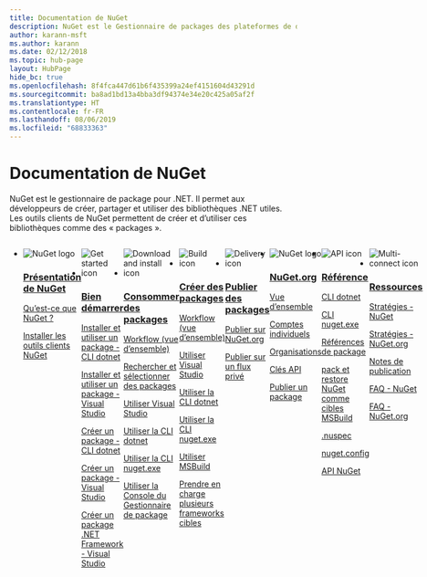 ```yaml
---
title: Documentation de NuGet
description: NuGet est le Gestionnaire de packages des plateformes de développement Microsoft, y compris .NET. Les outils clients de NuGet permettent de créer et d’utiliser des packages.
author: karann-msft
ms.author: karann
ms.date: 02/12/2018
ms.topic: hub-page
layout: HubPage
hide_bc: true
ms.openlocfilehash: 8f4fca447d61b6f435399a24ef4151604d43291d
ms.sourcegitcommit: ba8ad1bd13a4bba3df94374e34e20c425a05af2f
ms.translationtype: HT
ms.contentlocale: fr-FR
ms.lasthandoff: 08/06/2019
ms.locfileid: "68833363"
---
```

<div id="main" class="v2">
    <div class="container">
        <h1>Documentation de NuGet</h1>
        <p>NuGet est le gestionnaire de package pour .NET. Il permet aux développeurs de créer, partager et utiliser des bibliothèques .NET utiles. Les outils clients de NuGet permettent de créer et d’utiliser ces bibliothèques comme des « packages ».</p> 

<ul id="index1" class="cardsF panelContent singlePanelContent cols cols4" style="float: left; display: flex!important;">
    <li>
        <div class="cardSize">
            <div class="cardPadding">
                <div class="card">
                    <div class="cardImageOuter">
                        <div class="cardImage">
                            <img src="https://docs.microsoft.com/media/logos/logo_nuget.svg" alt="NuGet logo" />
                        </div>
                    </div>
                    <div class="cardText">
                        <h3><a href="what-is-nuget.md">Présentation de NuGet</a></h3>
                        <p>
                            <a href="what-is-nuget.md">Qu’est-ce que NuGet ?</a>
                        </p>
                        <p>
                            <a href="install-nuget-client-tools.md">Installer les outils clients NuGet</a>
                        </p>
                    </div>
                </div>
            </div>
        </div>
    </li>
    <li>
        <div class="cardSize">
            <div class="cardPadding">
                <div class="card">
                    <div class="cardImageOuter">
                        <div class="cardImage">
                            <img src="https://docs.microsoft.com/media/common/i_get-started.svg" alt="Get started icon" />
                        </div>
                    </div>
                    <div class="cardText">
                        <h3><a href="install-nuget-client-tools.md">Bien démarrer</a></h3>
                        <p>
                            <a href="quickstart/install-and-use-a-package-using-the-dotnet-cli.md">Installer et utiliser un package - CLI dotnet</a>
                        </p>
                        <p>
                            <a href="quickstart/install-and-use-a-package-in-visual-studio.md">Installer et utiliser un package - Visual Studio</a>
                        </p>
                        <p>
                            <a href="quickstart/create-and-publish-a-package-using-the-dotnet-cli.md">Créer un package - CLI dotnet</a>
                        </p>
                        <p>
                            <a href="quickstart/create-and-publish-a-package-using-visual-studio.md">Créer un package - Visual Studio</a>
                        </p>
                        <p>
                            <a href="quickstart/create-and-publish-a-package-using-visual-studio-net-framework.md">Créer un package .NET Framework - Visual Studio</a>
                        </p>
                    </div>
                </div>
            </div>
        </div>
    </li>
    <li>
        <div class="cardSize">
            <div class="cardPadding">
                <div class="card">
                    <div class="cardImageOuter">
                        <div class="cardImage">
                            <img src="https://docs.microsoft.com//media/common/i_download-install.svg" alt="Download and install icon" />
                        </div>
                    </div>
                    <div class="cardText">
                        <h3><a href="consume-packages/overview-and-workflow.md">Consommer des packages</a></h3>
                        <p>
                            <a href="consume-packages/overview-and-workflow.md">Workflow (vue d’ensemble)</a>
                        </p>
                        <p>
                            <a href="consume-packages/finding-and-choosing-packages.md">Rechercher et sélectionner des packages</a>
                        </p>
                        <p>
                            <a href="consume-packages/install-use-packages-visual-studio.md">Utiliser Visual Studio</a>
                        </p>
                        <p>
                            <a href="consume-packages/install-use-packages-dotnet-cli.md">Utiliser la CLI dotnet</a>
                        </p>
                        <p>
                            <a href="consume-packages/install-use-packages-nuget-cli.md">Utiliser la CLI nuget.exe</a>
                        </p>
                        <p>
                            <a href="consume-packages/install-use-packages-powershell.md">Utiliser la Console du Gestionnaire de package</a>
                        </p>
                    </div>
                </div>
            </div>
        </div>
    </li>
    <li>
        <div class="cardSize">
            <div class="cardPadding">
                <div class="card">
                    <div class="cardImageOuter">
                        <div class="cardImage">
                            <img src="https://docs.microsoft.com/media/common/i_build.svg" alt="Build icon" />
                        </div>
                    </div>
                    <div class="cardText">
                        <h3><a href="create-packages/overview-and-workflow.md">Créer des packages</a></h3>
                        <p>
                            <a href="create-packages/overview-and-workflow.md">Workflow (vue d’ensemble)</a>
                        </p>
                        <p>
                            <a href="quickstart/create-and-publish-a-package-using-visual-studio.md">Utiliser Visual Studio</a>
                        </p>
                        <p>
                            <a href="create-packages/creating-a-package-dotnet-cli.md">Utiliser la CLI dotnet</a>
                        </p>
                        <p>
                            <a href="create-packages/creating-a-package.md">Utiliser la CLI nuget.exe</a>
                        </p>
                        <p>
                            <a href="create-packages/creating-a-package.md">Utiliser MSBuild</a>
                        </p>
                        <p>
                            <a href="create-packages/multiple-target-frameworks-project-file.md">Prendre en charge plusieurs frameworks cibles</a>
                        </p>
                    </div>
                </div>
            </div>
        </div>
    </li>
        <li>
        <div class="cardSize">
            <div class="cardPadding">
                <div class="card">
                    <div class="cardImageOuter">
                        <div class="cardImage">
                            <img src="https://docs.microsoft.com/media/common/i_delivery.svg" alt="Delivery icon" />
                        </div>
                    </div>
                    <div class="cardText">
                        <h3><a href="nuget-org/publish-a-package.md">Publier des packages</a></h3>
                        <p>
                            <a href="nuget-org/publish-a-package.md">Publier sur NuGet.org</a>
                        </p>
                        <p>
                            <a href="hosting-packages/overview.md">Publier sur un flux privé</a>
                        </p>
                    </div>
                </div>
            </div>
        </div>
    </li>
    <li>
        <div class="cardSize">
            <div class="cardPadding">
                <div class="card">
                    <div class="cardImageOuter">
                        <div class="cardImage">
                            <img src="https://docs.microsoft.com/media/logos/logo_nuget.svg" alt="NuGet logo" />
                        </div>
                    </div>
                    <div class="cardText">
                        <h3><a href="nuget-org/overview-nuget-org.md">NuGet.org</a></h3>
                        <p>
                            <a href="nuget-org/overview-nuget-org.md">Vue d’ensemble</a>
                        </p>
                        <p>
                            <a href="nuget-org/individual-accounts.md">Comptes individuels</a>
                        </p>
                        <p>
                            <a href="nuget-org/organizations-on-nuget-org.md">Organisations</a>
                        </p>
                        <p>
                            <a href="nuget-org/scoped-api-keys.md">Clés API</a>
                        </p>
                        <p>
                            <a href="nuget-org/publish-a-package.md">Publier un package</a>
                        </p>
                    </div>
                </div>
            </div>
        </div>
    </li>
        <li>
        <div class="cardSize">
            <div class="cardPadding">
                <div class="card">
                    <div class="cardImageOuter">
                        <div class="cardImage">
                            <img src="https://docs.microsoft.com/media/common/i_reference.svg" alt="API icon" />
                        </div>
                    </div>
                    <div class="cardText">
                        <h3><a href="reference/nuspec.md">Référence</a></h3>
                        <p>
                            <a href="reference/dotnet-commands.md">CLI dotnet</a>
                        </p>
                        <p>
                            <a href="reference/nuget-exe-cli-reference.md">CLI nuget.exe</a>
                        <p>
                            <a href="consume-packages/package-references-in-project-files.md">Références de package</a>
                        </p>
                        <p>
                            <a href="reference/msbuild-targets.md">pack et restore NuGet comme cibles MSBuild</a>
                        </p>
                        <p>
                            <a href="reference/nuspec.md">.nuspec</a>
                        </p>
                        <p>
                            <a href="reference/nuget-config-file.md">nuget.config</a>
                        </p>
                        <p>
                            <a href="api/overview.md">API NuGet</a>
                        </p>
                    </div>
                </div>
            </div>
        </div>
    </li>
    <li>
        <div class="cardSize">
            <div class="cardPadding">
                <div class="card">
                    <div class="cardImageOuter">
                        <div class="cardImage">
                            <img src="https://docs.microsoft.com//media/common/i_multi-connect.svg" alt="Multi-connect icon" />
                        </div>
                    </div>
                    <div class="cardText">
                        <h3><a href="policies/governance.md">Ressources</a></h3>
                        <p>
                            <a href="policies/governance.md">Stratégies - NuGet</a>
                        </p>
                        <p>
                            <a href="nuget-org/policies/data-requests.md">Stratégies - NuGet.org</a>
                        </p>
                        <p>
                            <a href="release-notes/known-issues.md">Notes de publication</a>
                        </p>
                        <p>
                            <a href="faqs/nuget-faq.md">FAQ - NuGet</a>
                        </p>
                        <p>
                            <a href="nuget-org/nuget-org-faq.md">FAQ - NuGet.org</a>
                        </p>
                    </div>
                </div>
            </div>
        </div>
    </li>
</ul>
    </div>
</div>
